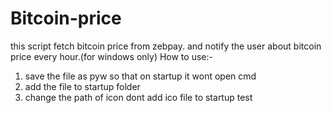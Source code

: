# Bitcoin-price
this script fetch bitcoin price from zebpay. and notify the user about bitcoin price every hour.(for windows only)
How to use:-
  1. save the file as pyw so that on startup it wont open cmd
  2.  add the file to startup folder
  3. change the path of icon dont add ico file to startup
  test
